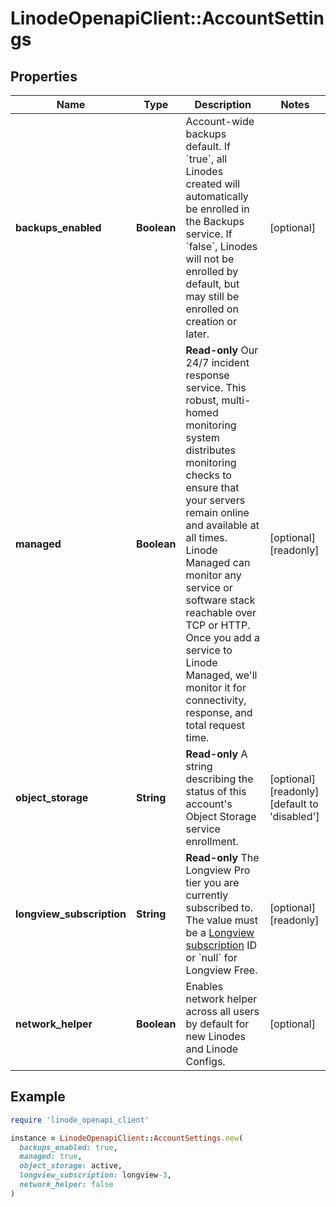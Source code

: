# LinodeOpenapiClient::AccountSettings

## Properties

| Name | Type | Description | Notes |
| ---- | ---- | ----------- | ----- |
| **backups_enabled** | **Boolean** | Account-wide backups default.  If &#x60;true&#x60;, all Linodes created will automatically be enrolled in the Backups service.  If &#x60;false&#x60;, Linodes will not be enrolled by default, but may still be enrolled on creation or later. | [optional] |
| **managed** | **Boolean** | __Read-only__ Our 24/7 incident response service. This robust, multi-homed monitoring system distributes monitoring checks to ensure that your servers remain online and available at all times. Linode Managed can monitor any service or software stack reachable over TCP or HTTP. Once you add a service to Linode Managed, we&#39;ll monitor it for connectivity, response, and total request time. | [optional][readonly] |
| **object_storage** | **String** | __Read-only__ A string describing the status of this account&#39;s Object Storage service enrollment. | [optional][readonly][default to &#39;disabled&#39;] |
| **longview_subscription** | **String** | __Read-only__ The Longview Pro tier you are currently subscribed to. The value must be a [Longview subscription](https://techdocs.akamai.com/linode-api/reference/get-longview-subscriptions) ID or &#x60;null&#x60; for Longview Free. | [optional][readonly] |
| **network_helper** | **Boolean** | Enables network helper across all users by default for new Linodes and Linode Configs. | [optional] |

## Example

```ruby
require 'linode_openapi_client'

instance = LinodeOpenapiClient::AccountSettings.new(
  backups_enabled: true,
  managed: true,
  object_storage: active,
  longview_subscription: longview-3,
  network_helper: false
)
```

